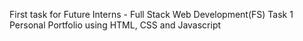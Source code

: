 First task for Future Interns - Full Stack Web Development(FS) 
Task 1 
Personal Portfolio using HTML, CSS and Javascript 